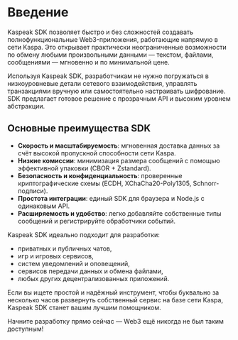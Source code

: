# Введение

Kaspeak SDK позволяет быстро и без сложностей создавать полнофункциональные Web3-приложения, работающие напрямую в сети Kaspa. Это открывает практически неограниченные возможности по обмену любыми произвольными данными — текстом, файлами, сообщениями — мгновенно и по минимальной цене.

Используя Kaspeak SDK, разработчикам не нужно погружаться в низкоуровневые детали сетевого взаимодействия, управлять транзакциями вручную или самостоятельно настраивать шифрование. SDK предлагает готовое решение с прозрачным API и высоким уровнем абстракции.

## Основные преимущества SDK

- **Скорость и масштабируемость**: мгновенная доставка данных за счёт высокой пропускной способности сети Kaspa.
- **Низкие комиссии**: минимизация размера сообщений с помощью эффективной упаковки (CBOR + Zstandard).
- **Безопасность и конфиденциальность**: проверенные криптографические схемы (ECDH, XChaCha20-Poly1305, Schnorr-подписи).
- **Простота интеграции**: единый SDK для браузера и Node.js с одинаковым API.
- **Расширяемость и удобство**: легко добавляйте собственные типы сообщений и регистрируйте обработчики событий.

Kaspeak SDK идеально подходит для разработки:

- приватных и публичных чатов,
- игр и игровых сервисов,
- систем уведомлений и оповещений,
- сервисов передачи данных и обмена файлами,
- любых других децентрализованных приложений.

Если вы ищете простой и надёжный инструмент, чтобы буквально за несколько часов развернуть собственный сервис на базе сети Kaspa, Kaspeak SDK станет вашим лучшим помощником.

Начните разработку прямо сейчас — Web3 ещё никогда не был таким доступным!
